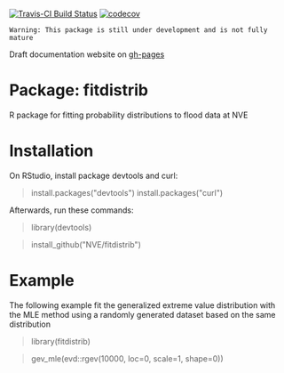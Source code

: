 [![Travis-CI Build Status](https://travis-ci.org/NVE/fitdistrib.svg?branch=master)](https://travis-ci.org/NVE/fitdistrib)
[![codecov](https://codecov.io/github/NVE/fitdistrib/branch/master/graphs/badge.svg)](https://codecov.io/gh/NVE/fitdistrib) 

`Warning: This package is still under development and is not fully mature`

Draft documentation website on [gh-pages](https://nve.github.io/fitdistrib/)

# Package: fitdistrib

R package for fitting probability distributions to flood data at NVE

# Installation

On RStudio, install package devtools and curl:

> install.packages("devtools")
> install.packages("curl")

Afterwards, run these commands:

> library(devtools)

> install_github("NVE/fitdistrib")

# Example

The following example fit the generalized extreme value distribution with the MLE method 
using a randomly generated dataset based on the same distribution

> library(fitdistrib)

> gev_mle(evd::rgev(10000, loc=0, scale=1, shape=0))
